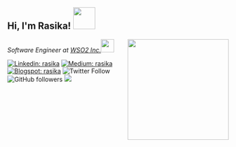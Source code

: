 <h2>Hi, I'm Rasika! <img src="https://media.giphy.com/media/VgCDAzcKvsR6OM0uWg/giphy.gif" width="50"></h2>
<img align='right' src="https://media.giphy.com/media/M9gbBd9nbDrOTu1Mqx/giphy.gif" width="230">
<p><em>Software Engineer at <a href="https://wso2.com/">WSO2 Inc.</a><img src="https://media.giphy.com/media/WUlplcMpOCEmTGBtBW/giphy.gif" width="30"> 
</em></p>

[![Linkedin: rasika](https://img.shields.io/badge/-rasika-blue?style=flat-square&logo=Linkedin&logoColor=white&link=https://www.linkedin.com/in/rasikaperera/)](https://www.linkedin.com/in/rasikaperera/)
[![Medium: rasika](https://img.shields.io/badge/-@rasika90-brightgreen?style=flat-square&logo=Medium&logoColor=white&link=https://medium.com/@rasika90/)](https://medium.com/@rasika90)
[![Blogspot: rasika](
https://img.shields.io/badge/-tiriboy-orange?style=flat-square&logo=Blogger&logoColor=white&link=http://tiriboy.blogspot.com/)](http://tiriboy.blogspot.com/)
![Twitter Follow](https://img.shields.io/twitter/follow/rasika90?label=Follow)
![GitHub followers](https://img.shields.io/github/followers/rasika?label=Follow&style=social)
![](https://visitor-badge.glitch.me/badge?page_id=rasika)

